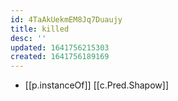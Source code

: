 ```yaml
---
id: 4TaAkUekmEM8Jq7Duaujy
title: killed
desc: ''
updated: 1641756215303
created: 1641756189169
---
```




- [[p.instanceOf]] [[c.Pred.Shapow]]
